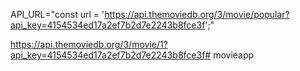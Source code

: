 
API_URL="const url = 'https://api.themoviedb.org/3/movie/popular?api_key=4154534ed17a2ef7b2d7e2243b8fce3f';"


https://api.themoviedb.org/3/movie/1?api_key=4154534ed17a2ef7b2d7e2243b8fce3f#   m o v i e a p p  
 
